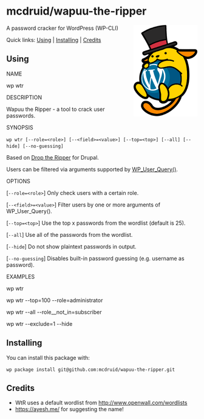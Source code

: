 mcdruid/wapuu-the-ripper
========================

<img src='wapuu_the_ripper.png' width='169' align="right" />

A password cracker for WordPress (WP-CLI)

Quick links: [Using](#using) | [Installing](#installing) | [Credits](#credits)

## Using

NAME

  wp wtr

DESCRIPTION

  Wapuu the Ripper - a tool to crack user passwords.

SYNOPSIS

  `wp wtr [--role=<role>] [--<field>=<value>] [--top=<top>] [--all] [--hide] [--no-guessing]`

  Based on [Drop the Ripper](https://www.drupal.org/project/drop_the_ripper) for Drupal.

  Users can be filtered via arguments supported by
  [WP_User_Query()](https://developer.wordpress.org/reference/classes/wp_user_query/prepare_query/).

OPTIONS

  [`--role=<role>`]
    Only check users with a certain role.

  [`--<field>=<value>`]
    Filter users by one or more arguments of WP_User_Query().

  [`--top=<top>`]
    Use the top x passwords from the wordlist (default is 25).

  [`--all`]
    Use all of the passwords from the wordlist.

  [`--hide`]
    Do not show plaintext passwords in output.

  [`--no-guessing`]
    Disables built-in password guessing (e.g. username as password).

EXAMPLES

  wp wtr

  wp wtr --top=100 --role=administrator

  wp wtr --all --role__not_in=subscriber

  wp wtr --exclude=1 --hide


## Installing

You can install this package with:

    wp package install git@github.com:mcdruid/wapuu-the-ripper.git

## Credits

* WtR uses a default wordlist from http://www.openwall.com/wordlists
* https://ayesh.me/ for suggesting the name!
